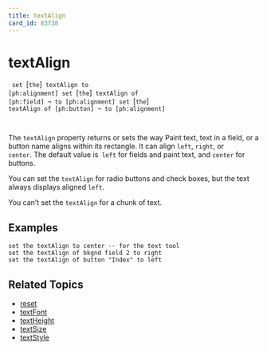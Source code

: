 ```yaml
---
title: textAlign
card_id: 83738
---
```


# textAlign

<code> set </code>[<code>the</code>]<code> textAlign to [ph:alignment] set </code>[<code>the</code>]<code> textAlign of [ph:field] ¬     to [ph:alignment] set </code>[<code>the</code>]<code> textAlign of [ph:button] ¬     to [ph:alignment]

</code>The <code>textAlign</code> property returns or sets the way Paint text, text in a field, or a button name aligns within its rectangle. It can align <code>left</code>, <code>right</code>, or<code> center</code>. The default value is<code> left</code> for fields and paint text, and <code>center</code> for buttons. 

 You can set the <code>textAlign</code> for radio buttons and check boxes, but the text always displays aligned <code>left</code>. 

You can’t set the <code>textAlign</code> for a  chunk of text. 


## Examples

```
set the textAlign to center -- for the text tool
set the textAlign of bkgnd field 2 to right
set the textAlign of button "Index" to left
```

## Related Topics

* [reset](/HyperTalkReference/commands/reset)
* [textFont](/HyperTalkReference/properties/textFont)
* [textHeight](/HyperTalkReference/properties/textHeight)
* [textSize](/HyperTalkReference/properties/textSize)
* [textStyle](/HyperTalkReference/properties/textStyle)
